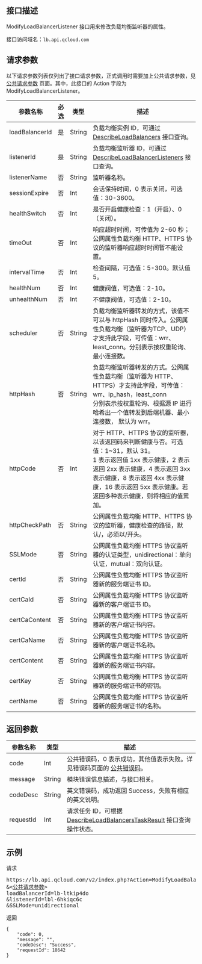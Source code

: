 ## 接口描述
 ModifyLoadBalancerListener 接口用来修改负载均衡监听器的属性。
 
接口访问域名：`lb.api.qcloud.com`


## 请求参数

以下请求参数列表仅列出了接口请求参数，正式调用时需要加上公共请求参数，见 [公共请求参数](http://tce.fsphere.cn/document/api/214/4183) 页面。其中，此接口的 Action 字段为 ModifyLoadBalancerListener。
 
|参数名称|必选|类型|描述|
|-----|------|--------|-----------|
|loadBalancerId|是|String|负载均衡实例 ID，可通过 <a href="http://tce.fsphere.cn/document/api/214/1261" title="DescribeLoadBalancers">DescribeLoadBalancers</a> 接口查询。|
|listenerId|是|String|负载均衡监听器 ID，可通过 <a href="http://tce.fsphere.cn/document/api/214/1260" title=" DescribeLoadBalancerListeners"> DescribeLoadBalancerListeners</a> 接口查询。|
|listenerName|否|String|监听器名称。|
|sessionExpire|否|Int|会话保持时间，0 表示关闭，可选值：30-3600。|
|healthSwitch|否|Int|是否开启健康检查：1（开启）、0（关闭）。|
|timeOut|否|Int|响应超时时间，可传值为 2-60 秒；<br>公网属性负载均衡 HTTP、HTTPS 协议的监听器响应超时时间暂不能设置。|
|intervalTime|否|Int|检查间隔，可选值：5-300。默认值 5。|
|healthNum|否|Int|健康阀值，可选值：2-10。|
|unhealthNum|否|Int|不健康阀值，可选值：2-10。|
|scheduler|否|String|负载均衡监听器转发的方式，该值不可以与 httpHash 同时传入。公网属性负载均衡（监听器为TCP、UDP）才支持此字段，可传值：wrr、least_conn。分别表示按权重轮询、最小连接数。|
|httpHash|否|String|负载均衡监听器转发的方式。公网属性负载均衡（监听器为 HTTP、HTTPS）才支持此字段，可传值：wrr、ip_hash，least_conn<br>分别表示按权重轮询、根据源 IP 进行哈希出一个值转发到后端机器、最小连接数， 默认为 wrr。|
|httpCode|否|Int|对于 HTTP、HTTPS 协议的监听器，以该返回码来判断健康与否。可选值：1~31，默认 31。<br>1 表示返回值 1xx 表示健康，2 表示返回 2xx 表示健康，4 表示返回 3xx 表示健康，8 表示返回 4xx 表示健康，16 表示返回 5xx 表示健康。若返回多种表示健康，则将相应的值累加。|
|httpCheckPath|否|String|公网属性负载均衡 HTTP、HTTPS 协议的监听器，健康检查的路径，默认/，必须以/开头。|
|SSLMode|否|String|公网属性负载均衡 HTTPS 协议监听器的认证类型，unidirectional：单向认证，mutual：双向认证。|
|certId|否|String|公网属性负载均衡 HTTPS 协议监听器新的服务端证书 ID。|
|certCaId|否|String|公网属性负载均衡 HTTPS 协议监听器新的客户端证书 ID。|
|certCaContent|否|String|公网属性负载均衡 HTTPS 协议监听器新的客户端证书内容。|
|certCaName|否|String|公网属性负载均衡 HTTPS 协议监听器新的客户端证书名称。|
|certContent|否|String|公网属性负载均衡 HTTPS 协议监听器新的服务端证书内容。|
|certKey|否|String|公网属性负载均衡 HTTPS 协议监听器新的服务端证书的密钥。|
|certName|否|String|公网属性负载均衡 HTTPS 协议监听器新的服务端证书的名称。|


## 返回参数
 
 
|参数名称|类型|描述|
|-------|---|---------------|
|code|Int|公共错误码，0 表示成功，其他值表示失败。详见错误码页面的 [公共错误码](http://tce.fsphere.cn/document/api/214/1530)。|
|message|String|模块错误信息描述，与接口相关。|
|codeDesc|String|英文错误码，成功返回 Success，失败有相应的英文说明。|
|requestId|Int|请求任务 ID，可根据 [DescribeLoadBalancersTaskResult](http://tce.fsphere.cn/document/api/214/4007) 接口查询操作状态。|

## 示例
 
请求
<pre>
https://lb.api.qcloud.com/v2/index.php?Action=ModifyLoadBalancerListener
&<<a href="http://tce.fsphere.cn/doc/api/229/6976">公共请求参数</a>>
loadBalancerId=lb-ltkip4do
&listenerId=lbl-6hkiqc6c
&SSLMode=unidirectional
</pre>
返回
```
{
    "code": 0,
    "message": "",
    "codeDesc": "Success",
    "requestId": 18642
}

```

